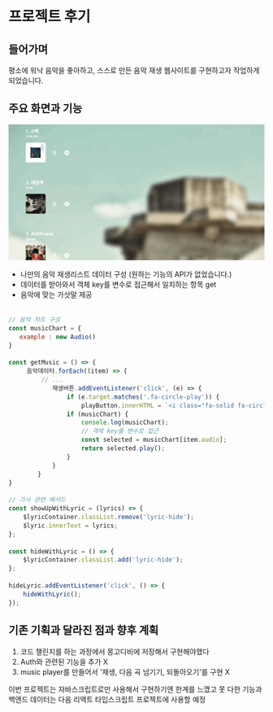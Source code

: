 # 프로젝트 후기

## 들어가며

평소에 워낙 음악을 좋아하고, 스스로 만든 음악 재생 웹사이트를
구현하고자 작업하게 되었습니다.

## 주요 화면과 기능

<img src="./public/image/main.gif">

-   나만의 음악 재생리스트 데이터 구성
    (원하는 기능의 API가 없었습니다.)
-   데이터를 받아와서 객체 key를 변수로 접근해서 일치하는 항목 get
-   음악에 맞는 가삿말 제공

```js

// 음악 차트 구성
const musicChart = {
   example : new Audio()
}

const getMusic = () => {
     음악데이터.forEach((item) => {
         // ...
            재생버튼.addEventListener('click', (e) => {
                if (e.target.matches('.fa-circle-play')) {
                    playButton.innerHTML = `<i class="fa-solid fa-circle-pause"></i>`;
                if (musicChart) {
                    console.log(musicChart);
                    // 객체 key를 변수로 접근
                    const selected = musicChart[item.audio];
                    return selected.play();
                }
            }
        }
}

// 가사 관련 매서드
const showUpWithLyric = (lyrics) => {
    $lyricContainer.classList.remove('lyric-hide');
    $lyric.innerText = lyrics;
};

const hideWithLyric = () => {
    $lyricContainer.classList.add('lyric-hide');
};

hideLyric.addEventListener('click', () => {
    hideWithLyric();
});


```

## 기존 기획과 달라진 점과 향후 계획

1. 코드 챌린지를 하는 과정에서 몽고디비에 저장해서 구현해야했다
2. Auth와 관련된 기능을 추가 X
3. music player를 만들어서 '재생, 다음 곡 넘기기, 되돌아오기'를 구현 X

이번 프로젝트는 자바스크립트로만 사용해서 구현하기엔 한계를 느꼈고
못 다한 기능과 백엔드 데이터는 다음 리액트 타입스크립트 프로젝트에 사용할 예정
